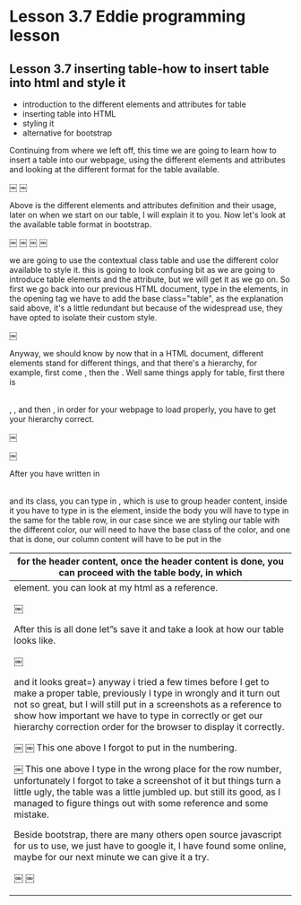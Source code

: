 # Lesson 3.7 Eddie programming lesson

## Lesson 3.7 inserting table-how to insert table into html and style it

- introduction to the different elements and attributes for table
- inserting table into HTML
- styling it
- alternative for bootstrap

Continuing from where we left off, this time we are going to learn how to insert a table into our webpage, using the different elements and attributes and looking at the different format for the table available.

￼
￼

Above is the different elements and attributes definition and their usage, later on when we start on our table, I will explain it to you.
Now let's look at the available table format in bootstrap.

￼
￼
￼
￼

we are going to use the contextual class table and use the different color available to style it. this is going to look confusing bit as we are going to introduce table elements and the attribute, but we will get it as we go on.
So first we go back into our previous HTML document, type in the <table> elements, in the opening tag we have to add the base class="table", as the explanation said above, it's a little redundant but because of the widespread use, they have opted to isolate their custom style.

￼

Anyway, we should know by now that in a HTML document, different elements stand for different things, and that there's a hierarchy, for example, first come <html >, <head> then the <body>. Well same things apply for table, first there is <table>, <thead >,<tbody > and then <tfoot>, in order for your webpage to load properly, you have to get your hierarchy correct.

￼

￼

After you have written in <table> and its class, you can type in <thead>, which is use to group header content,  inside it you have to type in <th> for the header content, once the header content is done, you can proceed with the table body, in which <tbody> is the element, inside the body you will have to type in the same <tr> for the table row, in our case since we are styling our table with the different color, our <tr> will need to have the base class of the color, and one that is done, our column content will have to be put in the <td> element. you can look at my html as a reference.

￼

 After this is all done let”s save it and take a look at how our table looks like.

￼

and it looks great=) anyway i tried a few times before I get to make a proper table, previously I type in wrongly and it turn out not so great, but I will still put in a screenshots as a reference to show how important we have to type in correctly or get our hierarchy correction order for the browser to display it correctly.

￼
￼
This one above I forgot to put in the numbering.

￼
This one above I type in the wrong place for the row number, unfortunately I forgot to take a screenshot of it but things turn a little ugly, the table was a little jumbled up. but still its good, as I managed to figure things out with some reference and some mistake.

Beside bootstrap, there are many others open source javascript for us to use, we just have to google it, I have found some online, maybe for our next minute we can give it a try.

￼
￼
